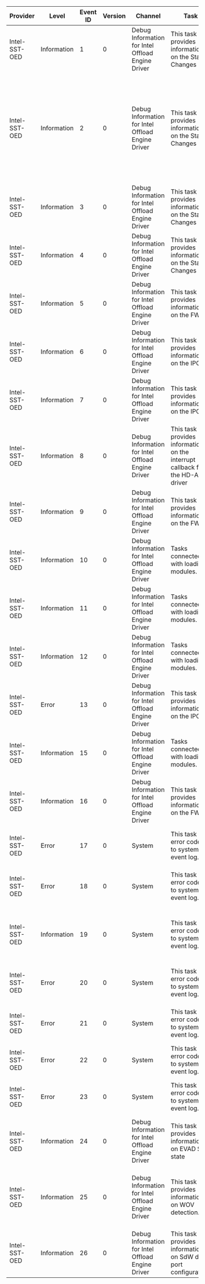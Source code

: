 Provider       |  Level        |  Event ID  |  Version  |  Channel                                            |  Task                                                                           |  Opcode                                  |  Keyword  |  Message
---------------|---------------|------------|-----------|-----------------------------------------------------|---------------------------------------------------------------------------------|------------------------------------------|-----------|---------------------------------------------------------------------------------------------------------------------------------------------------------------------
Intel-SST-OED  |  Information  |  1         |  0        |  Debug Information for Intel Offload Engine Driver  |  This task provides information on the State Changes                            |  Opcode for IntcOED Driver State         |           |  PNP state of the offload engine driver changed
Intel-SST-OED  |  Information  |  2         |  0        |  Debug Information for Intel Offload Engine Driver  |  This task provides information on the State Changes                            |  Opcode for OED Power State              |           |  There is a transition in the Power State of the OED Driver OED Driver is either starting to transition to new power state or already transition to new power state.
Intel-SST-OED  |  Information  |  3         |  0        |  Debug Information for Intel Offload Engine Driver  |  This task provides information on the State Changes                            |  Opcode for OED DSP State                |           |  DSP Cores are transitioning to new state
Intel-SST-OED  |  Information  |  4         |  0        |  Debug Information for Intel Offload Engine Driver  |  This task provides information on the State Changes                            |  Opcode for OED FW State                 |           |  State of the Firmware
Intel-SST-OED  |  Information  |  5         |  0        |  Debug Information for Intel Offload Engine Driver  |  This task provides information on the FW                                       |  Opcode_IntcOED_FW_Purge                 |           |
Intel-SST-OED  |  Information  |  6         |  0        |  Debug Information for Intel Offload Engine Driver  |  This task provides information on the IPCs                                     |  Opcode_IntcOED_IPC_Send                 |           |  IPC is initiated by the OED Driver
Intel-SST-OED  |  Information  |  7         |  0        |  Debug Information for Intel Offload Engine Driver  |  This task provides information on the IPCs                                     |  Opcode_IntcOED_IPC_Receive              |           |  OED Driver received an IPC from the DSP.
Intel-SST-OED  |  Information  |  8         |  0        |  Debug Information for Intel Offload Engine Driver  |  This task provides information on the interrupt callback from the HD-A driver  |  Opcode_IntcOED_Interrupt_Callback       |           |  Received an Interrupt Callback from HD-Audio Bus
Intel-SST-OED  |  Information  |  9         |  0        |  Debug Information for Intel Offload Engine Driver  |  This task provides information on the FW                                       |  Opcode for OED FW Code Load             |           |  Transferring either FW Base Image or Library
Intel-SST-OED  |  Information  |  10        |  0        |  Debug Information for Intel Offload Engine Driver  |  Tasks connected with loading modules.                                          |                                          |           |  Load base FW; "{message} - STATUS={status}"
Intel-SST-OED  |  Information  |  11        |  0        |  Debug Information for Intel Offload Engine Driver  |  Tasks connected with loading modules.                                          |                                          |           |  Load modules. {message} - STATUS={status}"
Intel-SST-OED  |  Information  |  12        |  0        |  Debug Information for Intel Offload Engine Driver  |  Tasks connected with loading modules.                                          |                                          |           |  Get module info. GUID {ModuleGUID}
Intel-SST-OED  |  Error        |  13        |  0        |  Debug Information for Intel Offload Engine Driver  |  This task provides information on the IPCs                                     |                                          |           |  Error while IPC. {message}
Intel-SST-OED  |  Information  |  15        |  0        |  Debug Information for Intel Offload Engine Driver  |  Tasks connected with loading modules.                                          |                                          |           |  {message}
Intel-SST-OED  |  Information  |  16        |  0        |  Debug Information for Intel Offload Engine Driver  |  This task provides information on the FW                                       |  Opcode for OED FW Stream Info           |           |  FW creating a stream: mode = {Mode} pin ={Pin}
Intel-SST-OED  |  Error        |  17        |  0        |  System                                             |  This task logs error codes to system event log.                                |  Opcode for FW and Driver errors.        |           |  Initialize DSP Firmware. {message}; STATUS = {status}.
Intel-SST-OED  |  Error        |  18        |  0        |  System                                             |  This task logs error codes to system event log.                                |  Opcode for FW and Driver errors.        |           |  Initialize DSP task. {message}; STATUS = {status}.
Intel-SST-OED  |  Information  |  19        |  0        |  System                                             |  This task logs error codes to system event log.                                |  Opcode for FW and Driver errors.        |           |  Check the remaining resource budget. {message}; STATUS = {status}.
Intel-SST-OED  |  Error        |  20        |  0        |  System                                             |  This task logs error codes to system event log.                                |  Opcode for FW and Driver errors.        |           |  Launch task scheduler. {message}; STATUS = {status}.
Intel-SST-OED  |  Error        |  21        |  0        |  System                                             |  This task logs error codes to system event log.                                |  Opcode for FW and Driver errors.        |           |  Change driver state. {message}; STATUS = {status}.
Intel-SST-OED  |  Error        |  22        |  0        |  System                                             |  This task logs error codes to system event log.                                |  Opcode for FW and Driver errors.        |           |  Set DSP state. {message}; STATUS = {status}.
Intel-SST-OED  |  Error        |  23        |  0        |  System                                             |  This task logs error codes to system event log.                                |  Opcode for FW and Driver errors.        |           |  Initialize OED driver. {message}; STATUS = {status}.
Intel-SST-OED  |  Information  |  24        |  0        |  Debug Information for Intel Offload Engine Driver  |  This task provides information on EVAD SW state                                |  Opcode for SDW EVAD State               |           |  SDW ownership passed to: {State}.
Intel-SST-OED  |  Information  |  25        |  0        |  Debug Information for Intel Offload Engine Driver  |  This task provides information on WOV detection.                               |  Opcode for WoV detection.               |           |  Keyphrase detected. Stage: {Stage}. Keyphrase ID: {KeyPhraseId}. Score: {Score}.
Intel-SST-OED  |  Information  |  26        |  0        |  Debug Information for Intel Offload Engine Driver  |  This task provides information on SdW data port configuration.                 |  Opcode for SDW data port configuration  |           |  Configuration for {Side} port number: {Port number}.